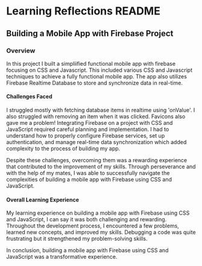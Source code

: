 # Learning Reflections README 

## **Building a Mobile App with Firebase Project**

### Overview
In this project I built a simpliified functional mobile app with firebase focusing on CSS and Javascript. This included various CSS and Javascript techniques to achieve a fully functional mobile app. The app also utilizes Firebase Realtime Database to store and synchronize data in real-time.

#### Challenges Faced
I struggled mostly with fetching database items in realtime using 'onValue'. I also struggled with removing an item when it was clicked. Favicons also gave me a problem! Integrating Firebase on a project with CSS and JavaScript required careful planning and implementation. I had to understand how to properly configure Firebase services, set up authentication, and manage real-time data synchronization which added complexity to the process of building my app.

Despite these challenges, overcoming them was a rewarding experience that contributed to the improvement of my skills. Through perseverance and with the help of my mates, I was able to successfully navigate the complexities of building a mobile app with Firebase using CSS and JavaScript.

#### Overall Learning Experience
My learning experience on building a mobile app with Firebase using CSS and JavaScript, I can say it was both challenging and rewarding. Throughout the development process, I encountered a few problems, learned new concepts, and improved my skills. Debugging a code was quite frustrating but it strengthened my problem-solving skills. 

In conclusion, building a mobile app with Firebase using CSS and JavaScript was a transformative experience. 
